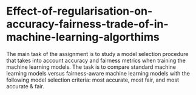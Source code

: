 # Effect-of-regularisation-on-accuracy-fairness-trade-of-in-machine-learning-algorthims

The main task of the assignment is to study a model selection procedure that takes into
account accuracy and fairness metrics when training the machine learning models. The task is
to compare standard machine learning models versus fairness-aware machine learning models
with the following model selection criteria: most accurate, most fair, and most accurate & fair.
